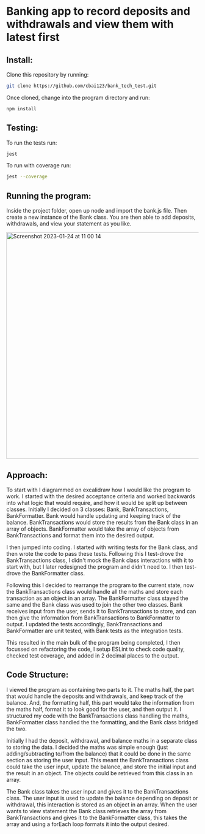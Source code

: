 # Banking app to record deposits and withdrawals and view them with latest first

## Install:
Clone this repository by running:
```bash
git clone https://github.com/cbai123/bank_tech_test.git
```

Once cloned, change into the program directory and run:
```bash
npm install
```

## Testing:
To run the tests run:
```bash
jest
```

To run with coverage run:
```bash
jest --coverage
```

## Running the program:
Inside the project folder, open up node and import the bank.js file. Then create a new instance of the Bank class. You are then able to add deposits, withdrawals, and view your statement as you like.

<img width="592" alt="Screenshot 2023-01-24 at 11 00 14" src="https://user-images.githubusercontent.com/113935679/214275194-3fffe8aa-db7c-4013-9c85-acecfe09eaeb.png">


## Approach:
To start with I diagrammed on excalidraw how I would like the program to work. I started with the desired acceptance criteria and worked backwards into what logic that would require, and how it would be split up between classes. Initially I decided on 3 classes: Bank, BankTransactions, BankFormatter. Bank would handle updating and keeping track of the balance. BankTransactions would store the results from the Bank class in an array of objects. BankFormatter would take the array of objects from BankTransactions and format them into the desired output.

I then jumped into coding. I started with writing tests for the Bank class, and then wrote the code to pass these tests. Following this I test-drove the BankTransactions class, I didn't mock the Bank class interactions with it to start with, but I later redesigned the program and didn't need to. I then test-drove the BankFormatter class.

Following this I decided to rearrange the program to the current state, now the BankTransactions class would handle all the maths and store each transaction as an object in an array. The BankFormatter class stayed the same and the Bank class was used to join the other two classes. Bank receives input from the user, sends it to BankTransactions to store, and can then give the information from BankTransactions to BankFormatter to output. I updated the tests accordingly, BankTransactions and BankFormatter are unit tested, with Bank tests as the integration tests.

This resulted in the main bulk of the program being completed, I then focussed on refactoring the code, I setup ESLint to check code quality, checked test coverage, and added in 2 decimal places to the output.

## Code Structure:

I viewed the program as containing two parts to it. The maths half, the part that would handle the deposits and withdrawals, and keep track of the balance. And, the formatting half, this part would take the information from the maths half, format it to look good for the user, and then output it. I structured my code with the BankTransactions class handling the maths, BankFormatter class handled the the formatting, and the Bank class bridged the two.

Initially I had the deposit, withdrawal, and balance maths in a separate class to storing the data. I decided the maths was simple enough (just adding/subtracting to/from the balance) that it could be done in the same section as storing the user input. This meant the BankTransactions class could take the user input, update the balance, and store the initial input and the result in an object. The objects could be retrieved from this class in an array.

The Bank class takes the user input and gives it to the BankTransactions class. The user input is used to update the balance depending on deposit or withdrawal, this interaction is stored as an object in an array. When the user wants to view statement the Bank class retrieves the array from BankTransactions and gives it to the BankFormatter class, this takes the array and using a forEach loop formats it into the output desired.
